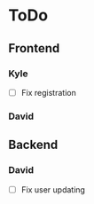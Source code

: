 # ToDo

## Frontend

### Kyle
-   [ ] Fix registration


### David

## Backend

### David
-   [ ] Fix user updating